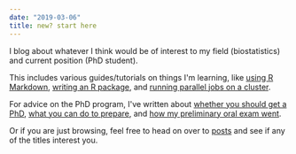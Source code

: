 ```yaml
---
date: "2019-03-06"
title: new? start here
---
```


I blog about whatever I think would be of interest to my field (biostatistics) and current position (PhD student).

This includes various guides/tutorials on things I'm learning, like [using R Markdown](/post/getting-started-with-r-markdown/), [writing an R package](/post/creating-an-r-package-for-the-first-time/), and [running parallel jobs on a cluster](/post/submitting-parallel-jobs-on-a-cluster/).

For advice on the PhD program, I've written about [whether you should get a PhD](/post/should-you-get-a-phd-in-biostatistics/), [what you can do to prepare](/post/advice-for-prospective-phd-students-in-biostatistics/), and [how my preliminary oral exam went](/post/my-preliminary-oral-exam/).

Or if you are just browsing, feel free to head on over to [posts](/post) and see if any of the titles interest you.